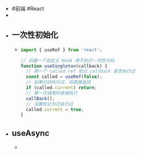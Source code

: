 - #前端 #React
-
- ## 一次性初始化
	- ```js
	  import { useRef } from 'react';
	  
	  // 创建一个自定义 Hook 用于执行一次性代码
	  function useSingleton(callback) {
	    // 用一个 called ref 标记 callback 是否执行过
	    const called = useRef(false);
	    // 如果已经执行过，则直接返回
	    if (called.current) return;
	    // 第一次调用时直接执行
	    callBack();
	    // 设置标记为已执行过
	    called.current = true;
	  }
	  ```
- ## useAsync
	- ```js
	  ```